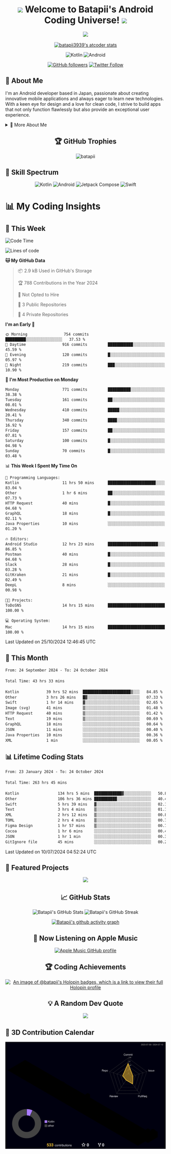 <h1 align="center">
  <img src="https://media.giphy.com/media/hvRJCLFzcasrR4ia7z/giphy.gif" width="28">
  Welcome to Batapii's Android Coding Universe!
  <img src="https://media.giphy.com/media/hvRJCLFzcasrR4ia7z/giphy.gif" width="28">
</h1>

<p align="center">
  <img src="https://readme-typing-svg.herokuapp.com/?lines=Android+Developer+in+Japan;Always%20learning%20new%20things&font=Fira%20Code&center=true&width=440&height=45&color=f75c7e&vCenter=true&size=22">
</p>

<div align="center">

[![batapii3939's atcoder stats](https://atcoder-readme-stats.vercel.app/stats/batapii3939?theme=dark&show_history=5&width=450)](https://github.com/iwbc-mzk/atcoder-readme-stats)

![Kotlin](https://img.shields.io/badge/Kotlin-★☆☆☆☆☆☆☆☆☆-brightgreen)
![Android](https://img.shields.io/badge/Android-★☆☆☆☆☆☆☆☆☆-brightgreen)

  
[![GitHub followers](https://img.shields.io/github/followers/batapii?style=social)](https://github.com/batapii)
[![Twitter Follow](https://img.shields.io/twitter/follow/batapii?style=social)](https://twitter.com/batapii3939)

</div>

## 🚀 About Me
I'm an Android developer based in Japan, passionate about creating innovative mobile applications and always eager to learn new technologies. With a keen eye for design and a love for clean code, I strive to build apps that not only function flawlessly but also provide an exceptional user experience.

<details>
<summary>🌟 More About Me</summary>

- 🔭 I'm currently working on revolutionizing mobile productivity apps
- 🌱 I'm currently learning Kotlin Multiplatform and Jetpack Compose
- 👯 I'm looking to collaborate on open-source Android projects

</details>

<h2 align="center">🏆 GitHub Trophies</h2>
<p align="center">
  <img src="https://github-profile-trophy.vercel.app/?username=batapii&theme=nord&column=7&no-frame=true&no-bg=true&rank=SECRET,SSS,SS,S,AAA,AA,A,B,C,?" alt="batapii" />
</p>

## 🌈 Skill Spectrum

<div align="center">

![Kotlin](https://img.shields.io/badge/Kotlin-0095D5?style=for-the-badge&logo=kotlin&logoColor=white)
![Android](https://img.shields.io/badge/Android-3DDC84?style=for-the-badge&logo=android&logoColor=white)
![Jetpack Compose](https://img.shields.io/badge/Jetpack%20Compose-4285F4?style=for-the-badge&logo=jetpackcompose&logoColor=white)
![Swift](https://img.shields.io/badge/Swift-FA7343?style=for-the-badge&logo=swift&logoColor=white)

</div>


# 📊 My Coding Insights

## 📅 This Week
<!--START_SECTION:waka-week-->
![Code Time](http://img.shields.io/badge/Code%20Time-263%20hrs%2045%20mins-blue)

![Lines of code](https://img.shields.io/badge/From%20Hello%20World%20I%27ve%20Written-143.9%20thousand%20lines%20of%20code-blue)

**🐱 My GitHub Data** 

> 📦 2.9 kB Used in GitHub's Storage 
 > 
> 🏆 788 Contributions in the Year 2024
 > 
> 🚫 Not Opted to Hire
 > 
> 📜 3 Public Repositories 
 > 
> 🔑 4 Private Repositories 
 > 
**I'm an Early 🐤** 

```text
🌞 Morning                754 commits         █████████░░░░░░░░░░░░░░░░   37.53 % 
🌆 Daytime                916 commits         ███████████░░░░░░░░░░░░░░   45.59 % 
🌃 Evening                120 commits         █░░░░░░░░░░░░░░░░░░░░░░░░   05.97 % 
🌙 Night                  219 commits         ███░░░░░░░░░░░░░░░░░░░░░░   10.90 % 
```
📅 **I'm Most Productive on Monday** 

```text
Monday                   771 commits         ██████████░░░░░░░░░░░░░░░   38.38 % 
Tuesday                  161 commits         ██░░░░░░░░░░░░░░░░░░░░░░░   08.01 % 
Wednesday                410 commits         █████░░░░░░░░░░░░░░░░░░░░   20.41 % 
Thursday                 340 commits         ████░░░░░░░░░░░░░░░░░░░░░   16.92 % 
Friday                   157 commits         ██░░░░░░░░░░░░░░░░░░░░░░░   07.81 % 
Saturday                 100 commits         █░░░░░░░░░░░░░░░░░░░░░░░░   04.98 % 
Sunday                   70 commits          █░░░░░░░░░░░░░░░░░░░░░░░░   03.48 % 
```


📊 **This Week I Spent My Time On** 

```text
💬 Programming Languages: 
Kotlin                   11 hrs 50 mins      █████████████████████░░░░   83.04 % 
Other                    1 hr 6 mins         ██░░░░░░░░░░░░░░░░░░░░░░░   07.73 % 
HTTP Request             40 mins             █░░░░░░░░░░░░░░░░░░░░░░░░   04.68 % 
GraphQL                  18 mins             █░░░░░░░░░░░░░░░░░░░░░░░░   02.11 % 
Java Properties          10 mins             ░░░░░░░░░░░░░░░░░░░░░░░░░   01.20 % 

🔥 Editors: 
Android Studio           12 hrs 23 mins      ██████████████████████░░░   86.85 % 
Postman                  40 mins             █░░░░░░░░░░░░░░░░░░░░░░░░   04.68 % 
Slack                    28 mins             █░░░░░░░░░░░░░░░░░░░░░░░░   03.28 % 
GitKraken                21 mins             █░░░░░░░░░░░░░░░░░░░░░░░░   02.49 % 
DeepL                    8 mins              ░░░░░░░░░░░░░░░░░░░░░░░░░   00.98 % 

🐱‍💻 Projects: 
ToDoSNS                  14 hrs 15 mins      █████████████████████████   100.00 % 

💻 Operating System: 
Mac                      14 hrs 15 mins      █████████████████████████   100.00 % 
```


 Last Updated on 25/10/2024 12:46:45 UTC
<!--END_SECTION:waka-week-->

## 📅 This Month
<!--START_SECTION:wakamonth-->

```txt
From: 24 September 2024 - To: 24 October 2024

Total Time: 43 hrs 33 mins

Kotlin            39 hrs 52 mins  █████████████████████▒░░░   84.85 %
Other             3 hrs 26 mins   █▓░░░░░░░░░░░░░░░░░░░░░░░   07.33 %
Swift             1 hr 14 mins    ▓░░░░░░░░░░░░░░░░░░░░░░░░   02.65 %
Image (svg)       41 mins         ▒░░░░░░░░░░░░░░░░░░░░░░░░   01.48 %
HTTP Request      40 mins         ▒░░░░░░░░░░░░░░░░░░░░░░░░   01.42 %
Text              19 mins         ▒░░░░░░░░░░░░░░░░░░░░░░░░   00.69 %
GraphQL           18 mins         ░░░░░░░░░░░░░░░░░░░░░░░░░   00.64 %
JSON              11 mins         ░░░░░░░░░░░░░░░░░░░░░░░░░   00.40 %
Java Properties   10 mins         ░░░░░░░░░░░░░░░░░░░░░░░░░   00.36 %
XML               1 min           ░░░░░░░░░░░░░░░░░░░░░░░░░   00.05 %
```

<!--END_SECTION:wakamonth-->

## 📊 Lifetime Coding Stats

<!--START_SECTION:wakaalltime-->

```txt
From: 23 January 2024 - To: 24 October 2024

Total Time: 263 hrs 45 mins

Kotlin                 134 hrs 5 mins  ████████████▓░░░░░░░░░░░░   50.84 %
Other                  106 hrs 36 mins ██████████░░░░░░░░░░░░░░░   40.42 %
Swift                  5 hrs 39 mins   ▓░░░░░░░░░░░░░░░░░░░░░░░░   02.15 %
Text                   3 hrs 4 mins    ▒░░░░░░░░░░░░░░░░░░░░░░░░   01.17 %
XML                    2 hrs 12 mins   ▒░░░░░░░░░░░░░░░░░░░░░░░░   00.83 %
TOML                   2 hrs 4 mins    ▒░░░░░░░░░░░░░░░░░░░░░░░░   00.78 %
Figma Design           1 hr 57 mins    ▒░░░░░░░░░░░░░░░░░░░░░░░░   00.74 %
Cocoa                  1 hr 6 mins     ░░░░░░░░░░░░░░░░░░░░░░░░░   00.42 %
JSON                   1 hr 1 min      ░░░░░░░░░░░░░░░░░░░░░░░░░   00.39 %
GitIgnore file         45 mins         ░░░░░░░░░░░░░░░░░░░░░░░░░   00.29 %
```

<!--END_SECTION:wakaalltime-->

Last Updated on 10/07/2024 04:52:24 UTC

## 🌟 Featured Projects

<div align="center">
  <a href="https://github.com/batapii/ToDoSNS">
    <img src="https://github-readme-stats.vercel.app/api/pin/?username=batapii&repo=ToDoSNS&theme=radical" />
  </a>

## 📈 GitHub Stats

<div align="center">
  <img src="https://github-readme-stats.vercel.app/api?username=batapii&show_icons=true&theme=radical" alt="Batapii's GitHub Stats" />
  <img src="https://github-readme-streak-stats.herokuapp.com/?user=batapii&theme=radical" alt="Batapii's GitHub Streak" />
  
[![Batapii's github activity graph](https://github-readme-activity-graph.vercel.app/graph?username=batapii&theme=react-dark)](https://github.com/ashutosh00710/github-readme-activity-graph)
</div>

## 🎵 Now Listening on Apple Music

<div align="center">
  
[![Apple Music GitHub profile](https://music-profile.rayriffy.com/theme/dark.svg?uid=001005.6598667d2ffd4a10a4f429edd0ba24c4.1156)](https://github.com/rayriffy/apple-music-github-profile)

</div>


## 🏆 Coding Achievements

<div align="center">

[![An image of @batapii's Holopin badges, which is a link to view their full Holopin profile](https://holopin.me/batapii)](https://holopin.io/@batapii)

</div>

## 💡 A Random Dev Quote

<div align="center">

![](https://quotes-github-readme.vercel.app/api?type=horizontal&theme=radical)

</div>

</div>

## 🚀 3D Contribution Calendar

<div align="center">
  
![](./profile-3d-contrib/profile-night-rainbow.svg)

</div>
